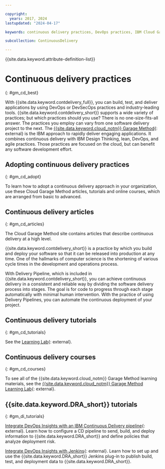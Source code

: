 ```yaml
---

copyright:
  years: 2017, 2024
lastupdated: "2024-04-17"

keywords: continuous delivery practices, DevOps practices, IBM Cloud Garage Method, learning resources, DevOps Insights

subcollection: ContinuousDelivery

---
```


{{site.data.keyword.attribute-definition-list}}

# Continuous delivery practices
{: #gm_cd_best}

With {{site.data.keyword.contdelivery_full}}, you can build, test, and deliver applications by using DevOps or DevSecOps practices and industry-leading tools. {{site.data.keyword.contdelivery_short}} supports a wide variety of practices; but which practices should you use? There is no one-size-fits-all answer. The practices you employ can vary from one software delivery project to the next. The [{{site.data.keyword.cloud_notm}} Garage Method](https://www.ibm.com/garage){: external} is the IBM approach to rapidly deliver engaging applications. It combines continuous delivery with IBM Design Thinking, lean, DevOps, and agile practices. Those practices are focused on the cloud, but can benefit any software development effort.


## Adopting continuous delivery practices
{: #gm_cd_adopt}

To learn how to adopt a continuous delivery approach in your organization, use these Cloud Garage Method articles, tutorials and online courses, which are arranged from basic to advanced.

## Continuous delivery articles
{: #gm_cd_articles}

The Cloud Garage Method site contains articles that describe continuous delivery at a high level.

{{site.data.keyword.contdelivery_short}} is a practice by which you build and deploy your software so that it can be released into production at any time. One of the hallmarks of computer science is the shortening of various cycle times in the development and operations process.

With Delivery Pipeline, which is included in {{site.data.keyword.contdelivery_short}}, you can achieve continuous delivery in a consistent and reliable way by dividing the software delivery process into stages. The goal is for code to progress through each stage automatically with minimal human intervention. With the practice of using Delivery Pipelines, you can automate the continuous deployment of your project.

## Continuous delivery tutorials
{: #gm_cd_tutorials}

See the [Learning Lab](https://www.ibm.com/training/cloud){: external}.

## Continuous delivery courses
{: #gm_cd_courses}

To see all of the {{site.data.keyword.cloud_notm}} Garage Method learning materials, see the [{{site.data.keyword.cloud_notm}} Garage Method Learning Lab](https://www.ibm.com/training/cloud){: external}.

## {{site.data.keyword.DRA_short}} tutorials
{: #gm_di_tutorials}

[Integrate DevOps Insights with an IBM Continuous Delivery pipeline](https://www.ibm.com/cloud/architecture/tutorials/integrate-devops-insights-with-cd-pipeline){: external}. Learn how to configure a CD pipeline to send, build, and deploy information to {{site.data.keyword.DRA_short}} and define policies that analyze deployment risk.

[Integrate DevOps Insights with Jenkins](https://www.ibm.com/cloud/architecture/tutorials/use-jenkins-plugin-to-post-data-to-devops-insights){: external}. Learn how to set up and use the {{site.data.keyword.DRA_short}} Jenkins plug-in to publish build, test, and deployment data to {{site.data.keyword.DRA_short}}.
